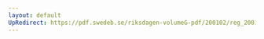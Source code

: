 ```yaml
---
layout: default
UpRedirect: https://pdf.swedeb.se/riksdagen-volumeG-pdf/200102/reg_200102/reg_200102_0538.pdf
---
```

